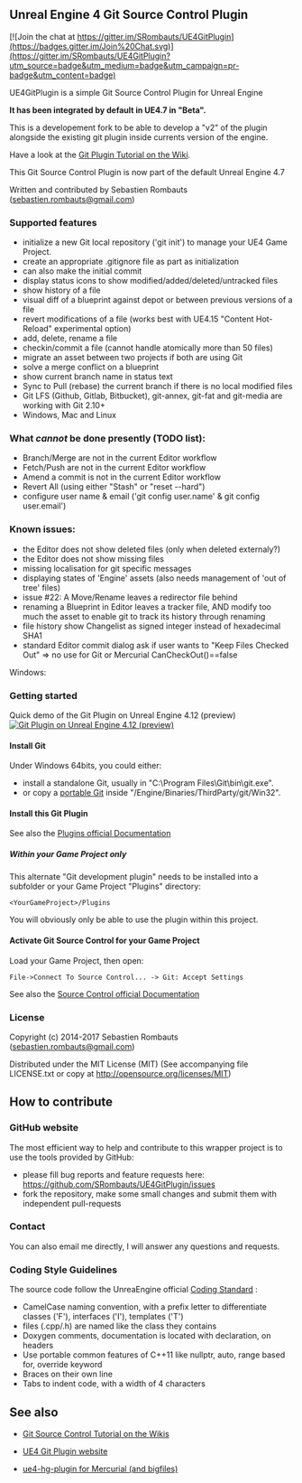 Unreal Engine 4 Git Source Control Plugin
-----------------------------------------

[![Join the chat at https://gitter.im/SRombauts/UE4GitPlugin](https://badges.gitter.im/Join%20Chat.svg)](https://gitter.im/SRombauts/UE4GitPlugin?utm_source=badge&utm_medium=badge&utm_campaign=pr-badge&utm_content=badge)

UE4GitPlugin is a simple Git Source Control Plugin for Unreal Engine

**It has been integrated by default in UE4.7 in "Beta".**

This is a developement fork to be able to develop a "v2" of the plugin alongside the existing git plugin inside currents version of the engine.

Have a look at the [Git Plugin Tutorial on the Wiki](https://wiki.unrealengine.com/Git_source_control_%28Tutorial%29).

This Git Source Control Plugin is now part of the default Unreal Engine 4.7

Written and contributed by Sebastien Rombauts (sebastien.rombauts@gmail.com)

### Supported features
- initialize a new Git local repository ('git init') to manage your UE4 Game Project.
- create an appropriate .gitignore file as part as initialization
- can also make the initial commit
- display status icons to show modified/added/deleted/untracked files
- show history of a file
- visual diff of a blueprint against depot or between previous versions of a file
- revert modifications of a file (works best with UE4.15 "Content Hot-Reload" experimental option)
- add, delete, rename a file
- checkin/commit a file (cannot handle atomically more than 50 files)
- migrate an asset between two projects if both are using Git
- solve a merge conflict on a blueprint
- show current branch name in status text
- Sync to Pull (rebase) the current branch if there is no local modified files
- Git LFS (Github, Gitlab, Bitbucket), git-annex, git-fat and git-media are working with Git 2.10+
- Windows, Mac and Linux

### What *cannot* be done presently (TODO list):
- Branch/Merge are not in the current Editor workflow
- Fetch/Push are not in the current Editor workflow
- Amend a commit is not in the current Editor workflow
- Revert All (using either "Stash" or "reset --hard")
- configure user name & email ('git config user.name' & git config user.email')

### Known issues:
- the Editor does not show deleted files (only when deleted externaly?)
- the Editor does not show missing files
- missing localisation for git specific messages
- displaying states of 'Engine' assets (also needs management of 'out of tree' files)
- issue #22: A Move/Rename leaves a redirector file behind
- renaming a Blueprint in Editor leaves a tracker file, AND modify too much the asset to enable git to track its history through renaming
- file history show Changelist as signed integer instead of hexadecimal SHA1
- standard Editor commit dialog ask if user wants to "Keep Files Checked Out" => no use for Git or Mercurial CanCheckOut()==false

Windows:
### Getting started

Quick demo of the Git Plugin on Unreal Engine 4.12 (preview) 
[![Git Plugin on Unreal Engine 4.12 (preview)](https://img.youtube.com/vi/rRhPl9vL58Q/0.jpg)](https://youtu.be/rRhPl9vL58Q)

#### Install Git

Under Windows 64bits, you could either:
- install a standalone Git, usually in "C:\Program Files\Git\bin\git.exe".
- or copy a [portable Git](https://code.google.com/p/msysgit/downloads/list?can=1&q=PortableGit)
inside "<UnrealEngine>/Engine/Binaries/ThirdParty/git/Win32".


#### Install this Git Plugin

See also the [Plugins official Documentation](https://docs.unrealengine.com/latest/INT/Programming/Plugins/index.html)

##### Within your Game Project only

This alternate "Git development plugin" needs to be installed into a subfolder or your Game Project "Plugins" directory:

```
<YourGameProject>/Plugins
```

You will obviously only be able to use the plugin within this project.

#### Activate Git Source Control for your Game Project

Load your Game Project, then open:

```
File->Connect To Source Control... -> Git: Accept Settings
```

See also the [Source Control official Documentation](https://docs.unrealengine.com/latest/INT/Engine/UI/SourceControl/index.html)

### License

Copyright (c) 2014-2017 Sebastien Rombauts (sebastien.rombauts@gmail.com)

Distributed under the MIT License (MIT) (See accompanying file LICENSE.txt
or copy at http://opensource.org/licenses/MIT)

## How to contribute
### GitHub website
The most efficient way to help and contribute to this wrapper project is to
use the tools provided by GitHub:
- please fill bug reports and feature requests here: https://github.com/SRombauts/UE4GitPlugin/issues
- fork the repository, make some small changes and submit them with independent pull-requests

### Contact
You can also email me directly, I will answer any questions and requests.

### Coding Style Guidelines
The source code follow the UnreaEngine official [Coding Standard](https://docs.unrealengine.com/latest/INT/Programming/Development/CodingStandard/index.html) :
- CamelCase naming convention, with a prefix letter to differentiate classes ('F'), interfaces ('I'), templates ('T')
- files (.cpp/.h) are named like the class they contains
- Doxygen comments, documentation is located with declaration, on headers
- Use portable common features of C++11 like nullptr, auto, range based for, override keyword
- Braces on their own line
- Tabs to indent code, with a width of 4 characters

## See also

- [Git Source Control Tutorial on the Wikis](https://wiki.unrealengine.com/Git_source_control_(Tutorial))
- [UE4 Git Plugin website](http://srombauts.github.com/UE4GitPlugin)

- [ue4-hg-plugin for Mercurial (and bigfiles)](https://github.com/enlight/ue4-hg-plugin)
